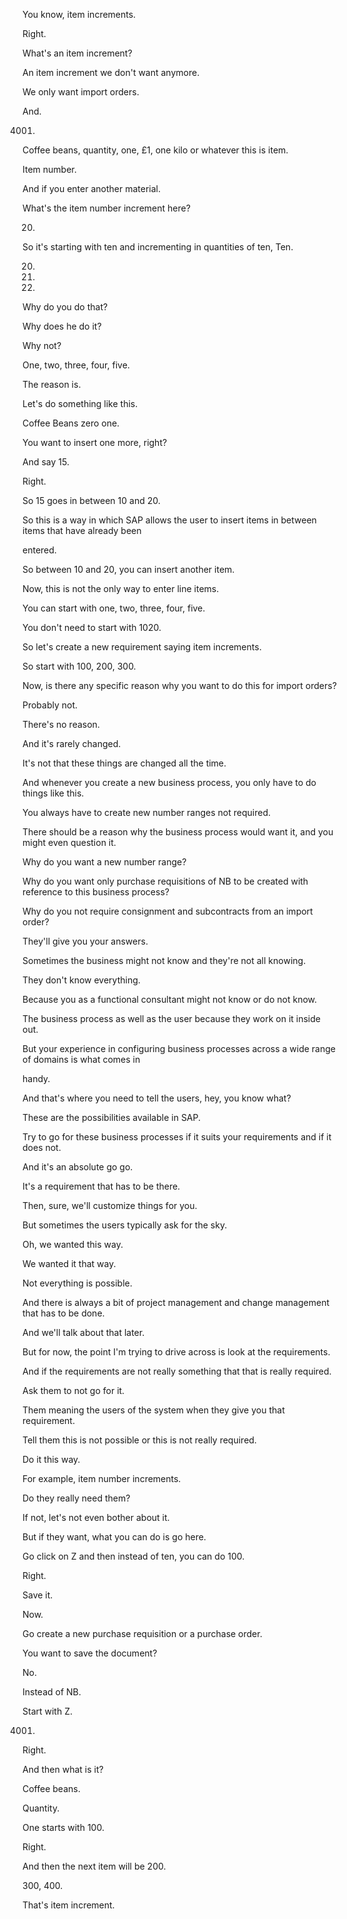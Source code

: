  
You know, item increments.

Right.

What's an item increment?

An item increment we don't want anymore.

We only want import orders.

And.

4001.

Coffee beans, quantity, one, £1, one kilo or whatever this is item.

Item number.

And if you enter another material.

What's the item number increment here?

20.

So it's starting with ten and incrementing in quantities of ten, Ten.

20.

30.

40.

Why do you do that?

Why does he do it?

Why not?

One, two, three, four, five.

The reason is.

Let's do something like this.

Coffee Beans zero one.

You want to insert one more, right?

And say 15.

Right.

So 15 goes in between 10 and 20.

So this is a way in which SAP allows the user to insert items in between items that have already been

entered.

So between 10 and 20, you can insert another item.

Now, this is not the only way to enter line items.

You can start with one, two, three, four, five.

You don't need to start with 1020.

So let's create a new requirement saying item increments.

So start with 100, 200, 300.

Now, is there any specific reason why you want to do this for import orders?

Probably not.

There's no reason.

And it's rarely changed.

It's not that these things are changed all the time.

And whenever you create a new business process, you only have to do things like this.

You always have to create new number ranges not required.

There should be a reason why the business process would want it, and you might even question it.

Why do you want a new number range?

Why do you want only purchase requisitions of NB to be created with reference to this business process?

Why do you not require consignment and subcontracts from an import order?

They'll give you your answers.

Sometimes the business might not know and they're not all knowing.

They don't know everything.

Because you as a functional consultant might not know or do not know.

The business process as well as the user because they work on it inside out.

But your experience in configuring business processes across a wide range of domains is what comes in

handy.

And that's where you need to tell the users, hey, you know what?

These are the possibilities available in SAP.

Try to go for these business processes if it suits your requirements and if it does not.

And it's an absolute go go.

It's a requirement that has to be there.

Then, sure, we'll customize things for you.

But sometimes the users typically ask for the sky.

Oh, we wanted this way.

We wanted it that way.

Not everything is possible.

And there is always a bit of project management and change management that has to be done.

And we'll talk about that later.

But for now, the point I'm trying to drive across is look at the requirements.

And if the requirements are not really something that that is really required.

Ask them to not go for it.

Them meaning the users of the system when they give you that requirement.

Tell them this is not possible or this is not really required.

Do it this way.

For example, item number increments.

Do they really need them?

If not, let's not even bother about it.

But if they want, what you can do is go here.

Go click on Z and then instead of ten, you can do 100.

Right.

Save it.

Now.

Go create a new purchase requisition or a purchase order.

You want to save the document?

No.

Instead of NB.

Start with Z.

4001.

Right.

And then what is it?

Coffee beans.

Quantity.

One starts with 100.

Right.

And then the next item will be 200.

300, 400.

That's item increment.